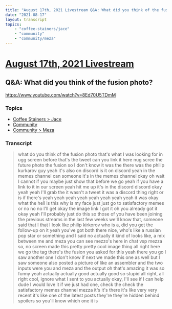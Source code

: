 ```yaml
---
title: "August 17th, 2021 Livestream Q&A: What did you think of the fusion photo?"
date: "2021-08-17"
layout: transcript
topics:
    - "coffee-stainers/jace"
    - "community"
    - "community/meza"
---
```

# [August 17th, 2021 Livestream](../2021-08-17.md)
## Q&A: What did you think of the fusion photo?
https://www.youtube.com/watch?v=8Ed70U5TDmM

### Topics
* [Coffee Stainers > Jace](../topics/coffee-stainers/jace.md)
* [Community](../topics/community.md)
* [Community > Meza](../topics/community/meza.md)

### Transcript

> what do you think of the fusion photo that's what I was looking for in ugg screen before that's the tweet can you link it here nug scree the future photo the fusion so I don't know it was the there was the philip kurkarov guy yeah it's also on discord is it on discord yeah in the memes channel can someone it's in the memes channel okay oh wait I cannot if you maybe just show that before we go yeah if you have a link to it in our screen yeah hit me up it's in the discord discord okay yeah yeah I'll grab the it wasn't a tweet it was a discord thing right or is if there's yeah yeah yeah yeah yeah yeah yeah yeah it was okay what the hell is this why is my face just just go to satisfactory memes or no no no I'll get okay the image link I got it oh you already got it okay yeah I'll probably just do this so those of you have been joining the previous streams in the last few weeks we'll know that, someone said that I that I look like philip kirkorov who is a, did you get the follow-up on it yeah you've got both there nice, who's like a russian pop star or something and I said no actually it kind of looks like, a mix between me and meza you can see mezzo's here in chat vsp mezza so, no screen made this pretty pretty cool image thing all right here we go the tag there's the fusion you asked for this yeah there you go I saw another one I don't know if next we made this one as well but I saw someone also posted a picture of like an assembler and the two inputs were you and meza and the output oh that's amazing it was so funny yeah actually actually good actually good so stupid all right, all right cool, ignore what I sent to you actually okay, I'll see if I can help dude I would love it if we just had one, check the check the satisfactory memes channel mezza it's it's there it's like very very recent it's like one of the latest posts they're they're hidden behind spoilers so you'll know which one it is
